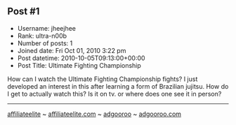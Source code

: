 ## Post #1
- Username: jheejhee
- Rank: ultra-n00b
- Number of posts: 1
- Joined date: Fri Oct 01, 2010 3:22 pm
- Post datetime: 2010-10-05T09:13:00+00:00
- Post Title: Ultimate Fighting Championship

How can I watch the Ultimate Fighting Championship fights? I just developed an interest in this after learning a form of Brazilian jujitsu. How do I get to actually watch this? Is it on tv. or where does one see it in person?
____________________________
[affiliateelite](http://www.keywordspy.com/overview/domain.aspx?q=affiliateelite.com) ~ [affiliateelite.com](http://www.keywordspy.com/overview/domain.aspx?q=affiliateelite.com) ~ [adgooroo](http://www.keywordspy.com/overview/keyword.aspx?q=adgooroo) ~ [adgooroo.com](http://www.keywordspy.com/overview/domain.aspx?q=adgooroo.com)
